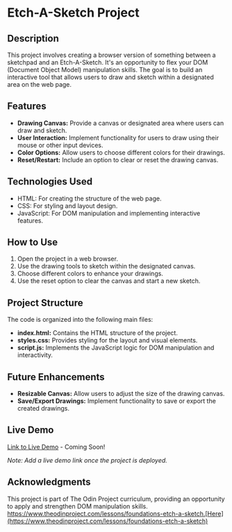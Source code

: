 # Etch-A-Sketch Project

## Description
This project involves creating a browser version of something between a sketchpad and an Etch-A-Sketch. It's an opportunity to flex your DOM (Document Object Model) manipulation skills. The goal is to build an interactive tool that allows users to draw and sketch within a designated area on the web page.

## Features
- **Drawing Canvas:** Provide a canvas or designated area where users can draw and sketch.
- **User Interaction:** Implement functionality for users to draw using their mouse or other input devices.
- **Color Options:** Allow users to choose different colors for their drawings.
- **Reset/Restart:** Include an option to clear or reset the drawing canvas.

## Technologies Used
- HTML: For creating the structure of the web page.
- CSS: For styling and layout design.
- JavaScript: For DOM manipulation and implementing interactive features.

## How to Use
1. Open the project in a web browser.
2. Use the drawing tools to sketch within the designated canvas.
3. Choose different colors to enhance your drawings.
4. Use the reset option to clear the canvas and start a new sketch.

## Project Structure
The code is organized into the following main files:

- **index.html:** Contains the HTML structure of the project.
- **styles.css:** Provides styling for the layout and visual elements.
- **script.js:** Implements the JavaScript logic for DOM manipulation and interactivity.

## Future Enhancements
- **Resizable Canvas:** Allow users to adjust the size of the drawing canvas.
- **Save/Export Drawings:** Implement functionality to save or export the created drawings.

## Live Demo
[Link to Live Demo](#) - Coming Soon!

*Note: Add a live demo link once the project is deployed.*

## Acknowledgments
This project is part of The Odin Project curriculum, providing an opportunity to apply and strengthen DOM manipulation skills.
https://www.theodinproject.com/lessons/foundations-etch-a-sketch.[Here](https://www.theodinproject.com/lessons/foundations-etch-a-sketch)